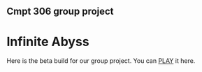 ## Cmpt 306 group project
# Infinite Abyss
Here is the beta build for our group project. You can [PLAY](https://infinite-abyss.pages.dev/play) it here.
